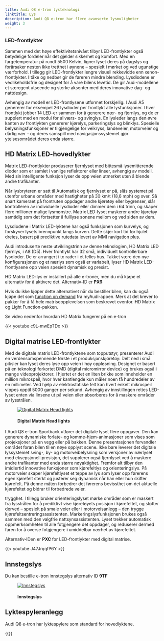 ```yaml
---
title: Audi Q8 e-tron lysteknologi
linktitle: Lys
description: Audi Q8 e-tron har flere avanserte lysmuligheter
weight: 3
---
```

<!-- markdownlint-disable MD033 -->
### LED-frontlykter

Sammen med det høye effektivitetsnivået tilbyr LED-frontlykter også betydelige fordeler når det gjelder sikkerhet og komfort. Med en fargetemperatur på rundt 5500 Kelvin, ligner lyset deres på dagslys og forårsaker nesten ikke tretthet i øynene – spesielt i mørket og ved ugunstige værforhold. I tillegg gir LED-frontlykter lengre visuell rekkevidde enn xenon-frontlykter. I tåke og nedbør gir de føreren mindre blending. Lysdiodene er vedlikeholdsfrie og designet for å vare bilens levetid. De gir Audi-modellene et særegent utseende og sterke aksenter med deres innovative dag- og nattdesign.

Avhengig av modell er LED-frontlysene utformet forskjellig. I Audi A5 genererer for eksempel 26 lysdioder per frontlykt alle lysfunksjoner. I hver frontlykt jobber 14 LED-er sammen for å generere nær- og fjernlys, og de er supplert med en modul for allværs- og svinglys. En lysleder langs den øvre kanten av frontlykten genererer kjørelys, parkeringslys og blinklys. Spesielle belysningsfunksjoner er tilgjengelige for veikryss, landeveier, motorveier og dårlig vær – og deres samspill med navigasjonssystemet gjør ytelsesområdet deres enda større.

## HD Matrix LED-hovedlykter

Matrix LED-frontlykter produserer fjernlyset med bittesmå lysemitterende dioder som er samlet i vanlige reflektorer eller linser, avhengig av modell. Med sin intelligente funksjon lyser de opp veien utmerket uten å blende andre trafikanter.

Når lysbryteren er satt til Automatisk og fjernlyset er på, slås systemet på utenfor urbane områder med hastigheter på 30 km/t (18,6 mph) og over. Så snart kameraet på frontruten oppdager andre kjøretøy eller bygrenser, slår kontrolleren av individuelle lysdioder eller dimmer dem i 64 trinn, og skaper flere millioner mulige lysmønstre. Matrix LED-lyset maskerer andre kjøretøy samtidig som det fortsetter å fulllyse sonene mellom og ved siden av dem.

Lysdiodene i Matrix LED-lyktene har også funksjonen som kurvelys, og forskyver lysets brennpunkt langs kurven. Dette skjer kort tid før hjulet dreies, basert på prediktive rutedata levert av MMI navigation plus.

Audi introduserte neste utviklingstrinn av denne teknologien, HD Matrix LED fjernlys, i A8 (D5). Hver frontlykt har 32 små, individuelt kontrollerbare lysdioder. De er arrangert i to rader i et felles hus. Takket være den nye konfigurasjonen og et nærlys som også er variabelt, lyser HD Matrix LED-frontlysene opp veien spesielt dynamisk og presist.

HD Matrix LED-lys er installert på alle e-troner, men du må kjøpe et alternativ for å aktivere det. Alternativ-ID er **PX6**

Hvis du ikke kjøper dette alternativet når du bestiller bilen, kan du også kjøpe det som [function on demand](/models/e-tron/technology/fod/) fra myAudi-appen. Merk at det krever to pakker for å få hele matriseopplevelsen som beskrevet ovenfor. HD Matrix og Light Function-pakken.

Se video nedenfor hvordan HD Matrix fungerer på en e-tron

{{< youtube c9L-mwEpTDo >}}

## Digital matrise LED-frontlykter

Med de digitale matrix LED-frontlyktene som topputstyr, presenterer Audi en verdensomspennende første i et produksjonskjøretøy: Delt ned i små piksler kan lyset deres lyse opp veien i høy oppløsning. Designet er basert på en teknologi forkortet DMD (digital micromirror device) og brukes også i mange videoprojektorer. I hjertet er det en liten brikke som inneholder en million mikrospeil, hvor hver kantlengde kun måler noen få hundredeler av en millimeter. Ved hjelp av elektrostatiske felt kan hvert enkelt mikrospeil vippes opptil 5000 ganger per sekund. Avhengig av innstillingen rettes LED-lyset enten via linsene ut på veien eller absorberes for å maskere områder av lysstrålen.

<figure>
    <a href="https://media.electrichasgoneaudi.net/multimedia/models/e-tron/technology/lights/digital_matrix_1.jpg">
        <img src="https://media.electrichasgoneaudi.net/multimedia/models/e-tron/technology/lights/digital_matrix_1s.jpg"
        alt="Digital Matrix Head lights" title="Digital Matrix Head lights">
    </a>
    <figcaption><h4>Digital Matrix Head lights</h4></figcaption>
</figure>


I Audi Q8 e-tron Sportback utfører det digitale lyset flere oppgaver. Den kan generere dynamiske forlate- og komme-hjem-animasjoner som vises som projeksjoner på en vegg eller på bakken. Denne presentasjonen forvandler området foran bilen til en nøye opplyst scene. Ikke bare leverer det digitale lyssystemet sving-, by- og motorveibelysning som versjoner av nærlyset med eksepsjonell presisjon, det supplerer også fjernlyset ved å maskere andre trafikanter med enda større nøyaktighet. Fremfor alt tilbyr den imidlertid innovative funksjoner som kjørefeltlys og orienteringslys. På motorveier skaper kjørefeltlyset et teppe av lys som lyser opp førerens egen kjørefelt sterkt og justerer seg dynamisk når han eller hun skifter kjørefelt. På denne måten forbedrer det førerens bevissthet om det aktuelle kjørefeltet og bidrar til forbedrede veier.

trygghet. I tillegg bruker orienteringslyset mørke områder som er maskert fra lysstrålen for å prediktivt vise kjøretøyets posisjon i kjørefeltet, og støtter derved – spesielt på smale veier eller i motorveisanlegg – den trygge kjørefeltsentreringsassistenten. Markeringslysfunksjonen brukes også sammen med den valgfrie nattsynsassistenten. Lyset trekker automatisk oppmerksomheten til alle fotgjengere det oppdager, og reduserer dermed faren for å overse fotgjengere i umiddelbar nærhet av kjørefeltet.

Alternativ-IDen er **PXC** for LED-frontlykter med digital matrise.

{{< youtube J47JrqqfP6Y >}}

## Innstegslys

Du kan bestille e-tron innstegslys alternativ ID **9TF**

<figure>
    <a href="https://media.electrichasgoneaudi.net/multimedia/models/e-tron/technology/lights/entry.jpg">
        <img src="https://media.electrichasgoneaudi.net/multimedia/models/e-tron/technology/lights/entrys.jpg"
        alt="Innstegslys" title="Innstegslys">
    </a>
    <figcaption><h4>Innstegslys</h4></figcaption>
</figure>

## Lyktespyleranlegg

Audi Q8 e-tron har lyktespylere som standard for hovedlyktene.

{{<children description="true" />}}
